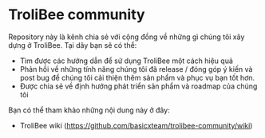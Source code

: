 # TroliBee community

Repository này là kênh chia sẻ với cộng đồng về những gì chúng tôi xây dựng ở TroliBee. Tại dây bạn sẽ có thể:

* Tìm được các hướng dẫn để sử dụng TroliBee một cách hiệu quả
* Phản hồi về những tính năng chúng tôi đã release / đóng góp ý kiến và post bug để chúng tôi cải thiện thêm sản phẩm và phục vụ bạn tốt hơn.
* Được chia sẻ về định hướng phát triển sản phẩm và roadmap của chúng tôi

Bạn có thể tham khảo những nội dung này ở đây:

* TroliBee wiki (https://github.com/basicxteam/trolibee-community/wiki)
